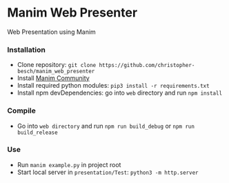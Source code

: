 # Manim Web Presenter

Web Presentation using Manim

### Installation

- Clone repository: `git clone https://github.com/christopher-besch/manim_web_presenter`
- Install [Manim Community](https://docs.manim.community/en/stable/installation.html)
- Install required python modules: `pip3 install -r requirements.txt`
- Install npm devDependencies: go into `web` directory and run `npm install`

### Compile

- Go into `web directory` and run `npm run build_debug` or `npm run build_release`

### Use

- Run `manim example.py` in project root
- Start local server in `presentation/Test`: `python3 -m http.server`
